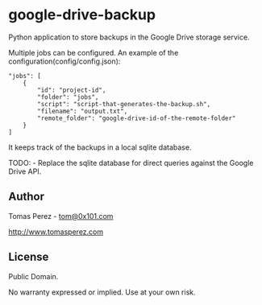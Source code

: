 google-drive-backup
=============
Python application to store backups in the Google Drive storage service.

Multiple jobs can be configured. An example of the configuration(config/config.json):

	"jobs": [
		{
			"id": "project-id",
			"folder": "jobs",
			"script": "script-that-generates-the-backup.sh",
			"filename": "output.txt",
			"remote_folder": "google-drive-id-of-the-remote-folder"
		}
	]

It keeps track of the backups in a local sqlite database.

TODO:
	- Replace the sqlite database for direct queries against the Google Drive API.

Author
----------
Tomas Perez - tom@0x101.com

http://www.tomasperez.com

License
-----------
Public Domain.

No warranty expressed or implied. Use at your own risk.
